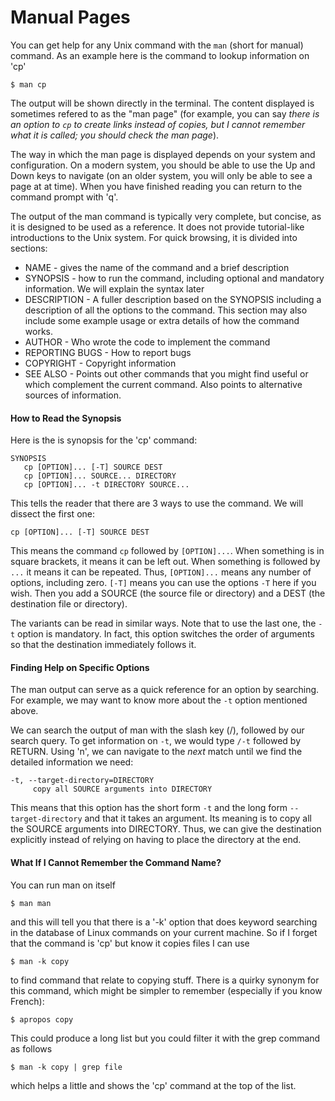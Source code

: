 # Manual Pages

You can get help for any Unix command with the `man` (short for manual)
command.  As an example here is the command to lookup information on 'cp'

~~~
$ man cp
~~~

The output will be shown directly in the terminal. The content displayed is
sometimes refered to as the "man page" (for example, you can say *there is an
option to `cp` to create links instead of copies, but I cannot remember what it
is called; you should check the man page*).

The way in which the man page is displayed depends on your system and
configuration. On a modern system, you should be able to use the Up and Down
keys to navigate (on an older system, you will only be able to see a page at at
time). When you have finished reading you can return to the command prompt with
'q'.

The output of the man command is typically very complete, but concise, as it is
designed to be used as a reference. It does not provide tutorial-like
introductions to the Unix system. For quick browsing, it is divided into
sections:

*   NAME - 
    gives the name of the command and a brief description
*   SYNOPSIS - 
    how to run the command, including optional and mandatory information.
    We will explain the syntax later
*   DESCRIPTION -
    A fuller description based on the SYNOPSIS including a description of all the options to the command.
    This section may also include some example usage or extra details of how the command works.
*   AUTHOR -
    Who wrote the code to implement the command
*   REPORTING BUGS -
    How to report bugs
*   COPYRIGHT -
    Copyright information 
*   SEE ALSO -
    Points out other commands that you might find useful or which complement the current command.
    Also points to alternative sources of information.

#### How to Read the Synopsis

Here is the is synopsis for the 'cp' command:

~~~
SYNOPSIS
   cp [OPTION]... [-T] SOURCE DEST
   cp [OPTION]... SOURCE... DIRECTORY
   cp [OPTION]... -t DIRECTORY SOURCE...
~~~

This tells the reader that there are 3 ways to use the command. We will dissect
the first one:

~~~
cp [OPTION]... [-T] SOURCE DEST
~~~

This means the command `cp` followed by `[OPTION]...`. When something is in
square brackets, it means it can be left out. When something is followed by
`...` it means it can be repeated. Thus, `[OPTION]...` means any number of
options, including zero. `[-T]` means you can use the options `-T` here if you
wish. Then you add a SOURCE (the source file or directory) and a DEST (the 
destination file or directory).

The variants can be read in similar ways. Note that to use the last one, the
`-t` option is mandatory. In fact, this option switches the order of arguments
so that the destination immediately follows it.

#### Finding Help on Specific Options

The man output can serve as a quick reference for an option by searching. For
example, we may want to know more about the `-t` option mentioned above.

We can search the output of man with the slash key (/), followed by our search
query. To get information on `-t`, we would type `/-t` followed by RETURN.
Using 'n', we can navigate to the _next_ match until we find the detailed
information we need:

~~~
-t, --target-directory=DIRECTORY
     copy all SOURCE arguments into DIRECTORY
~~~

This means that this option has the short form `-t` and the long form
`--target-directory` and that it takes an argument. Its meaning is to copy all
the SOURCE arguments into DIRECTORY. Thus, we can give the destination
explicitly instead of relying on having to place the directory at the end.

#### What If I Cannot Remember the Command Name?

You can run man on itself

~~~
$ man man
~~~

and this will tell you that there is a '-k' option that does keyword searching
in the database of Linux commands on your current machine. So if I forget that 
the command is 'cp' but know it copies files I can use

~~~
$ man -k copy
~~~

to find command that relate to copying stuff. There is a quirky synonym for
this command, which might be simpler to remember (especially if you know
French):

~~~
$ apropos copy
~~~

This could produce a long list but you could filter it with the grep command as
follows

~~~
$ man -k copy | grep file
~~~

which helps a little and shows the 'cp' command at the top of the list.

